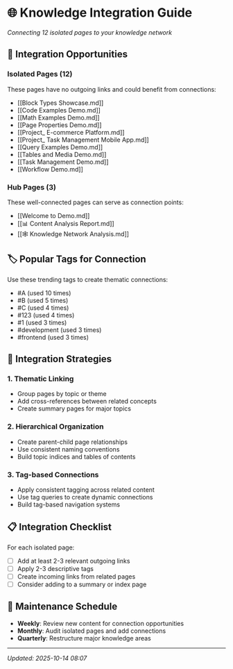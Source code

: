 # 🌐 Knowledge Integration Guide

*Connecting 12 isolated pages to your knowledge network*

## 🎯 Integration Opportunities

### Isolated Pages (12)
These pages have no outgoing links and could benefit from connections:

- [[Block Types Showcase.md]]
- [[Code Examples Demo.md]]
- [[Math Examples Demo.md]]
- [[Page Properties Demo.md]]
- [[Project_ E-commerce Platform.md]]
- [[Project_ Task Management Mobile App.md]]
- [[Query Examples Demo.md]]
- [[Tables and Media Demo.md]]
- [[Task Management Demo.md]]
- [[Workflow Demo.md]]

### Hub Pages (3)
These well-connected pages can serve as connection points:

- [[Welcome to Demo.md]]
- [[📊 Content Analysis Report.md]]
- [[🕸️ Knowledge Network Analysis.md]]

## 🏷️ Popular Tags for Connection
Use these trending tags to create thematic connections:

- #A (used 10 times)
- #B (used 5 times)
- #C (used 4 times)
- #123 (used 4 times)
- #1 (used 3 times)
- #development (used 3 times)
- #frontend (used 3 times)

## 🔧 Integration Strategies

### 1. Thematic Linking
- Group pages by topic or theme
- Add cross-references between related concepts
- Create summary pages for major topics

### 2. Hierarchical Organization
- Create parent-child page relationships
- Use consistent naming conventions
- Build topic indices and tables of contents

### 3. Tag-based Connections
- Apply consistent tagging across related content
- Use tag queries to create dynamic connections
- Build tag-based navigation systems

## 📋 Integration Checklist

For each isolated page:
- [ ] Add at least 2-3 relevant outgoing links
- [ ] Apply 2-3 descriptive tags
- [ ] Create incoming links from related pages
- [ ] Consider adding to a summary or index page

## 🔄 Maintenance Schedule

- **Weekly**: Review new content for connection opportunities
- **Monthly**: Audit isolated pages and add connections
- **Quarterly**: Restructure major knowledge areas

---
*Updated: 2025-10-14 08:07*
